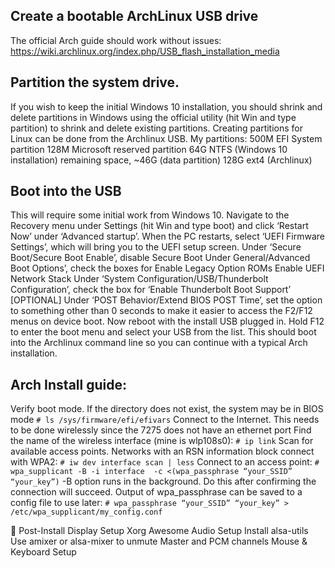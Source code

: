

## Create a bootable ArchLinux USB drive 
The official Arch guide should work without issues: https://wiki.archlinux.org/index.php/USB_flash_installation_media

## Partition the system drive. 
If you wish to keep the initial Windows 10 installation, you should shrink and delete partitions in Windows using the official utility (hit Win and type partition) to shrink and delete existing partitions.
Creating partitions for Linux can be done from the Archlinux USB.
My partitions:
500M EFI System partition
128M Microsoft reserved partition
64G NTFS (Windows 10 installation)
remaining space, ~46G (data partition)
128G ext4 (Archlinux)

## Boot into the USB
This will require some initial work from Windows 10. 
Navigate to the Recovery menu under Settings (hit Win and type boot) and click ‘Restart Now’ under ‘Advanced startup’.
When the PC restarts, select ‘UEFI Firmware Settings’, which will bring you to the UEFI setup screen.
Under ‘Secure Boot/Secure Boot Enable’, disable Secure Boot
Under General/Advanced Boot Options’, check the boxes for
Enable Legacy Option ROMs
Enable UEFI Network Stack
Under ‘System Configuration/USB/Thunderbolt Configuration’, check the box for ‘Enable Thunderbolt Boot Support’
[OPTIONAL] Under ‘POST Behavior/Extend BIOS POST Time’, set the option to something other than 0 seconds to make it easier to access the F2/F12 menus on device boot.
Now reboot with the install USB plugged in. Hold F12 to enter the boot menu and select your USB from the list. This should boot into the Archlinux command line so you can continue with a typical Arch installation.

## Arch Install guide:
Verify boot mode. If the directory does not exist, the system may be in BIOS mode
`# ls /sys/firmware/efi/efivars`
Connect to the Internet. This needs to be done wirelessly since the 7275 does not have an ethernet port
Find the name of the wireless interface (mine is wlp108s0):
`# ip link`
Scan for available access points. Networks with an RSN information block connect with WPA2:
`# iw dev interface scan | less`
Connect to an access point:
`# wpa_supplicant -B -i interface  -c <(wpa_passphrase “your_SSID” “your_key”)`
-B option runs in the background. Do this after confirming the connection will succeed.
Output of wpa_passphrase can be saved to a config file to use later:
`# wpa_passphrase “your_SSID” “your_key” > /etc/wpa_supplicant/my_config.conf`




Post-Install
Display Setup
Xorg
Awesome
Audio Setup
 Install alsa-utils
Use amixer or alsa-mixer to unmute Master and PCM channels
Mouse & Keyboard Setup


